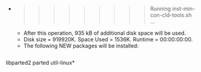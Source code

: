* >>>>>>>>> Running inst-min-con-cld-tools.sh ...
  * After this operation, 935 kB of additional disk space will be used.
  * Disk size = 919920K. Space Used = 1536K. Runtime = 00:00:00:00.
  * The following NEW packages will be installed:
  ```bash
libparted2 parted util-linux*
  ```
